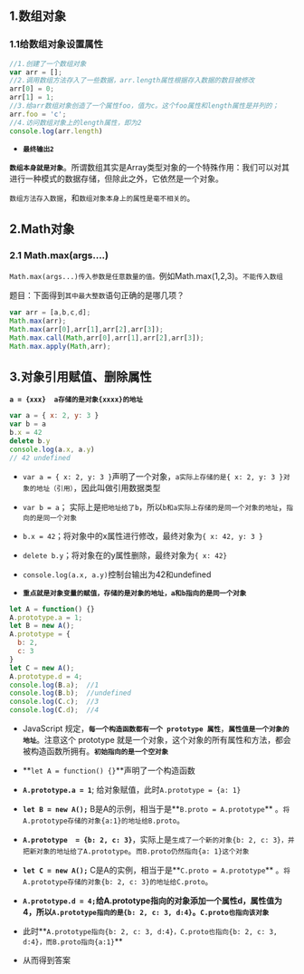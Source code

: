 ## 1.数组对象

### 1.1给数组对象设置属性

``` javascript
//1.创建了一个数组对象
var arr = [];
//2.调用数组方法存入了一些数据，arr.length属性根据存入数据的数目被修改
arr[0] = 0;
arr[1] = 1;
//3.给arr数组对象创造了一个属性foo，值为c。这个foo属性和length属性是并列的；
arr.foo = 'c';
//4.访问数组对象上的length属性，即为2
console.log(arr.length)
```

- **`最终输出2`**

**`数组本身就是对象`**。所谓数组其实是Array类型对象的一个特殊作用：我们可以对其进行一种模式的数据存储，但除此之外，它依然是一个对象。

`数组方法存入数据`，和`数组对象本身上的属性是毫不相关的`。

## 2.Math对象

### 2.1 Math.max(args....)

`Math.max(args...)传入参数是任意数量的值。`例如Math.max(1,2,3)。`不能传入数组`

题目：下面得到`其中最大整数`语句正确的是哪几项？

``` javascript
var arr = [a,b,c,d];
Math.max(arr);
Math.max(arr[0],arr[1],arr[2],arr[3]);
Math.max.call(Math,arr[0],arr[1],arr[2],arr[3]);
Math.max.apply(Math,arr);
```

## 3.对象引用赋值、删除属性

**`a = {xxx}  a存储的是对象{xxxx}的地址`**

``` javascript
var a = { x: 2, y: 3 }
var b = a
b.x = 42
delete b.y
console.log(a.x, a.y)
// 42 undefined
```

- `var a = { x: 2, y: 3 }`声明了一个对象，`a实际上存储的是{ x: 2, y: 3 }对象的地址（引用）`，因此叫做引用数据类型

- `var b = a`； 实际上是`把地址给了b`，所以`b和a实际上存储的是同一个对象的地址`，`指向的是同一个对象`

- `b.x = 42`；将对象中的x属性进行修改，最终对象为`{ x: 42, y: 3 }`

- `delete b.y`；将对象在的y属性删除，最终对象为`{ x: 42}`

- `console.log(a.x, a.y)`控制台输出为42和undefined

- **`重点就是对象变量的赋值，存储的是对象的地址，a和b指向的是同一个对象`**


``` javascript
let A = function() {}
A.prototype.a = 1;
let B = new A();
A.prototype = {
  b: 2,
  c: 3
}
let C = new A();
A.prototype.d = 4;
console.log(B.a);  //1
console.log(B.b);  //undefined
console.log(C.c);  //3
console.log(C.d);  //4
```

- JavaScript 规定，**`每一个构造函数都有一个 prototype 属性`**，**`属性值是一个对象的地址`**。注意这个 prototype 就是一个对象，这个对象的所有属性和方法，都会被构造函数所拥有。**`初始指向的是一个空对象`**

- **`let A = function() {}`**声明了一个构造函数

- **`A.prototype.a = 1`**; 给对象赋值，此时`A.prototype = {a: 1}`

- **`let B = new A();`** B是A的示例，相当于是**`B.proto = A.prototype`** 。`将A.prototype存储的对象{a:1}的地址给B.proto`。

- **`A.prototype  = {b: 2, c: 3}`**，实际上是`生成了一个新的对象{b: 2, c: 3}，并把新对象的地址给了A.prototype`。`而B.proto仍然指向{a: 1}这个对象`

- **`let C = new A();`** C是A的实例，相当于是**`C.proto = A.prototype`** 。`将A.prototype存储的对象{b: 2, c: 3}的地址给C.proto`。

- **`A.prototype.d = 4;`**给A.prototype指向的对象添加一个属性d，属性值为4，所以`A.prototype指向的是{b: 2, c: 3, d:4}`。**`C.proto也指向该对象`**

- 此时**`A.prototype指向{b: 2, c: 3, d:4}，C.proto也指向{b: 2, c: 3, d:4}，而B.proto指向{a:1}`**

- 从而得到答案

  
